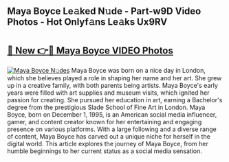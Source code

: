 ## Maya Boyce Le𝚊ked N𝚞de - Part-w9D Video Photos - Hot Onlyf𝚊ns Le𝚊ks Ux9RV

# <h2><a href="http://ac2938.deff.icu/?id=Maya+Boyce">🔗 New 👉🔴 Maya Boyce VIDEO Photos</a></h2>

[![Maya Boyce N𝚞des](https://i.imgur.com/rIISA9y.gif)](http://ac2938.deff.icu/?id=Maya+Boyce)
Maya Boyce was born on a nice day in London, which she believes played a role in shaping her name and her art. She grew up in a creative family, with both parents being artists. Maya Boyce's early years were filled with art supplies and museum visits, which ignited her passion for creating. She pursued her education in art, earning a Bachelor's degree from the prestigious Slade School of Fine Art in London. Maya Boyce, born on December 1, 1995, is an American social media influencer, gamer, and content creator known for her entertaining and engaging presence on various platforms. With a large following and a diverse range of content, Maya Boyce has carved out a unique niche for herself in the digital world. This article explores the journey of Maya Boyce, from her humble beginnings to her current status as a social media sensation.
